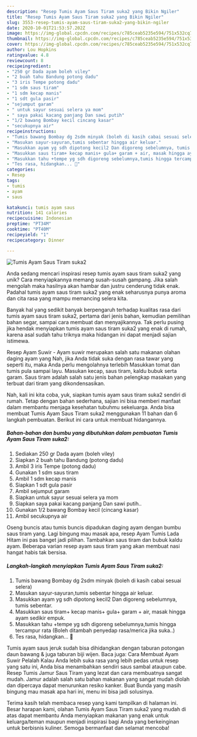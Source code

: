 ```yaml
---
description: "Resep Tumis Ayam Saus Tiram suka2 yang Bikin Ngiler"
title: "Resep Tumis Ayam Saus Tiram suka2 yang Bikin Ngiler"
slug: 3553-resep-tumis-ayam-saus-tiram-suka2-yang-bikin-ngiler
date: 2020-10-01T21:53:57.202Z
image: https://img-global.cpcdn.com/recipes/c785ceab5235e594/751x532cq70/tumis-ayam-saus-tiram-suka2-foto-resep-utama.jpg
thumbnail: https://img-global.cpcdn.com/recipes/c785ceab5235e594/751x532cq70/tumis-ayam-saus-tiram-suka2-foto-resep-utama.jpg
cover: https://img-global.cpcdn.com/recipes/c785ceab5235e594/751x532cq70/tumis-ayam-saus-tiram-suka2-foto-resep-utama.jpg
author: Lou Hopkins
ratingvalue: 4.8
reviewcount: 8
recipeingredient:
- "250 gr Dada ayam boleh viley"
- "2 buah tahu Bandung potong dadu"
- "3 iris Tempe potong dadu"
- "1 sdm saus tiram"
- "1 sdm kecap manis"
- "1 sdt gula pasir"
- "sejumput garam"
- " untuk sayur sesuai selera ya mom"
- " saya pakai kacang panjang Dan sawi putih"
- "1/2 bawang Bombay kecil cincang kasar"
- "secukupnya air"
recipeinstructions:
- "Tumis bawang Bombay dg 2sdm minyak (boleh di kasih cabai sesuai selera)"
- "Masukan sayur-sayuran,tumis sebentar hingga air keluar."
- "Masukkan ayam yg sdh dipotong kecil2 Dan digoreng sebelumnya, tumis sebentar."
- "Masukkan saus tiram+ kecap manis+ gula+ garam + air, masak hingga ayam sedikir empuk."
- "Masukkan tahu +tempe yg sdh digoreng sebelumnya,tumis hingga tercampur rata (Boleh ditambah penyedap rasa/merica jika suka..)"
- "Tes rasa, hidangkan... 🙌"
categories:
- Resep
tags:
- tumis
- ayam
- saus

katakunci: tumis ayam saus 
nutrition: 141 calories
recipecuisine: Indonesian
preptime: "PT34M"
cooktime: "PT40M"
recipeyield: "1"
recipecategory: Dinner

---
```



![Tumis Ayam Saus Tiram suka2](https://img-global.cpcdn.com/recipes/c785ceab5235e594/751x532cq70/tumis-ayam-saus-tiram-suka2-foto-resep-utama.jpg)

Anda sedang mencari inspirasi resep tumis ayam saus tiram suka2 yang unik? Cara menyiapkannya memang susah-susah gampang. Jika salah mengolah maka hasilnya akan hambar dan justru cenderung tidak enak. Padahal tumis ayam saus tiram suka2 yang enak seharusnya punya aroma dan cita rasa yang mampu memancing selera kita.

Banyak hal yang sedikit banyak berpengaruh terhadap kualitas rasa dari tumis ayam saus tiram suka2, pertama dari jenis bahan, kemudian pemilihan bahan segar, sampai cara membuat dan menyajikannya. Tak perlu pusing jika hendak menyiapkan tumis ayam saus tiram suka2 yang enak di rumah, karena asal sudah tahu triknya maka hidangan ini dapat menjadi sajian istimewa.

Resep Ayam Suwir - Ayam suwir merupakan salah satu makanan olahan daging ayam yang Nah, jika Anda tidak suka dengan rasa tawar yang seperti itu, maka Anda perlu mengolahnya terlebih Masukkan tomat dan tumis pula sampai layu. Masukan kecap, saus tiram, kaldu bubuk serta garam. Saus tiram adalah salah satu jenis bahan pelengkap masakan yang terbuat dari tiram yang dikondensasikan.


Nah, kali ini kita coba, yuk, siapkan tumis ayam saus tiram suka2 sendiri di rumah. Tetap dengan bahan sederhana, sajian ini bisa memberi manfaat dalam membantu menjaga kesehatan tubuhmu sekeluarga. Anda bisa membuat Tumis Ayam Saus Tiram suka2 menggunakan 11 bahan dan 6 langkah pembuatan. Berikut ini cara untuk membuat hidangannya.

<!--inarticleads1-->

##### Bahan-bahan dan bumbu yang dibutuhkan dalam pembuatan Tumis Ayam Saus Tiram suka2:

1. Sediakan 250 gr Dada ayam (boleh viley)
1. Siapkan 2 buah tahu Bandung (potong dadu)
1. Ambil 3 iris Tempe (potong dadu)
1. Gunakan 1 sdm saus tiram
1. Ambil 1 sdm kecap manis
1. Siapkan 1 sdt gula pasir
1. Ambil sejumput garam
1. Siapkan  untuk sayur sesuai selera ya mom
1. Siapkan  saya pakai kacang panjang Dan sawi putih..
1. Gunakan 1/2 bawang Bombay kecil (cincang kasar)
1. Ambil secukupnya air


Oseng buncis atau tumis buncis dipadukan daging ayam dengan bumbu saus tiram yang. Lagi bingung mau masak apa, resep Ayam Tumis Lada Hitam ini pas banget jadi pilihan. Tambahkan saus tiram dan bubuk kaldu ayam. Beberapa varian resep ayam saus tiram yang akan membuat nasi hangat habis tak bersisa. 

<!--inarticleads2-->

##### Langkah-langkah menyiapkan Tumis Ayam Saus Tiram suka2:

1. Tumis bawang Bombay dg 2sdm minyak (boleh di kasih cabai sesuai selera)
1. Masukan sayur-sayuran,tumis sebentar hingga air keluar.
1. Masukkan ayam yg sdh dipotong kecil2 Dan digoreng sebelumnya, tumis sebentar.
1. Masukkan saus tiram+ kecap manis+ gula+ garam + air, masak hingga ayam sedikir empuk.
1. Masukkan tahu +tempe yg sdh digoreng sebelumnya,tumis hingga tercampur rata (Boleh ditambah penyedap rasa/merica jika suka..)
1. Tes rasa, hidangkan... 🙌


Tumis ayam saus jeruk sudah bisa dihidangkan dengan taburan potongan daun bawang &amp; juga taburan biji wijen. Baca juga: Cara Membuat Ayam Suwir Pelalah Kalau Anda lebih suka rasa yang lebih pedas untuk resep yang satu ini, Anda bisa menambahkan sendiri saus sambal ataupun cabe. Resep Tumis Jamur Saus Tiram yang lezat dan cara membuatnya sangat mudah. Jamur adalah salah satu bahan makanan yang sangat mudah diolah dan dipercaya dapat menurunkan resiko kanker. Buat Bunda yang masih bingung mau masak apa hari ini, menu ini bisa jadi solusinya. 

Terima kasih telah membaca resep yang kami tampilkan di halaman ini. Besar harapan kami, olahan Tumis Ayam Saus Tiram suka2 yang mudah di atas dapat membantu Anda menyiapkan makanan yang enak untuk keluarga/teman maupun menjadi inspirasi bagi Anda yang berkeinginan untuk berbisnis kuliner. Semoga bermanfaat dan selamat mencoba!
